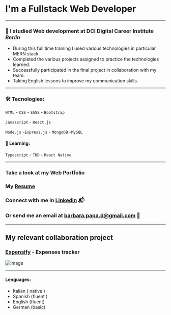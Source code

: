 # I'm a Fullstack Web Developer

---
### 📝 I studied Web development at  DCI Digital Career Institute  *Berlin*
- During this full time training I used various technologies in particular  MERN stack.
- Completed the various projects assigned to practice the technologies learned.
- Successfully participated in the final project in collaboration with my team.
- Taking English lessons to improve my communication skills.
---

### 🛠️ Tecnologies:

 `HTML`   - `CSS`   - `SASS`   - `Bootstrap`   

 `Javascript`   - `React.js`

 `Node.js`  -`Express.js`   - `MongoDB`  -`MySQL`

#### 📝 Learning:  
`Typescript` -  `TDD`  -  `React Native`

---
### Take a look at my [Web Portfolio](https://barbarapapa.github.io/My-Portfolio/)
### My [Resume](https://github.com/BarbaraPapa/My-Resume-Pdf)
### Connect with me in [Linkedin](https://www.linkedin.com/in/barbara-papa-30980a106/) 📬
### Or send me an email at barbara.papa.d@gmail.com 📩

---

## My relevant collaboration project

### [Expensify](https://github.com/BarbaraPapa/Expensify-Expenses_Tracker_Frontend) - Expenses tracker

![image](https://github.com/SalmaRepo/Expenses_Tracker_Frontend/assets/123093914/5c9ae57f-dbbc-4528-b383-1efcb90e4f5f)

---
#### Lenguages:
- Italian ( native )
- Spanish (fluent ) 
- English (fluent) 
- German (basic) 





